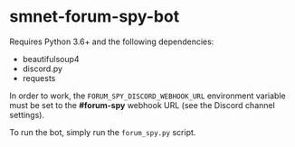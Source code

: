 # smnet-forum-spy-bot

Requires Python 3.6+ and the following dependencies:
* beautifulsoup4
* discord.py
* requests

In order to work, the `FORUM_SPY_DISCORD_WEBHOOK_URL` environment variable must be set to the **#forum-spy** webhook URL (see the Discord channel settings).

To run the bot, simply run the `forum_spy.py` script.
